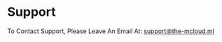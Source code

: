 # Support
To Contact Support, Please Leave An Email At: [support@the-mcloud.ml](mailto:support@the-mcloud.ml)
